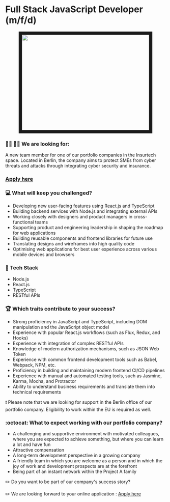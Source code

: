 # Full Stack JavaScript Developer (m/f/d)

<p align="center">
<img src="https://www.meme-arsenal.com/memes/4dc5c2c0a73fb9ec553c3f93703a02ad.jpg"
width="400" height="300" border="10"/>
</p>

### :woman_technologist: :man_technologist: We are looking for:

A new team member for one of our portfolio companies in the Insurtech space. Located in Berlin, the company aims to protect SMEs from cyber threats 
and attacks through integrating cyber security and insurance.  

### [Apply here](https://grnh.se/3c99065c2us)

### :computer: What will keep you challenged?

* Developing new user-facing features using React.js and TypeScript
* Building backend services with Node.js and integrating external APIs
* Working closely with designers and product managers in cross-functional teams
* Supporting product and engineering leadership in shaping the roadmap for web applications
* Building reusable components and frontend libraries for future use
* Translating designs and wireframes into high quality code
* Optimising web applications for best user experience across various mobile devices and browsers

### 🧰 Tech Stack
* Node.js
* React.js
* TypeScript
* RESTful APIs

### :trophy: Which traits contribute to your success?

* Strong proficiency in JavaScript and TypeScript, including DOM manipulation and the JavaScript object model
* Experience with popular React.js workflows (such as Flux, Redux, and Hooks)
* Experience with integration of complex RESTful APIs
* Knowledge of modern authorization mechanisms, such as JSON Web Token
* Experience with common frontend development tools such as Babel, Webpack, NPM, etc.
* Proficiency in building and maintaining modern frontend CI/CD pipelines
* Experience with manual and automated testing tools, such as Jasmine, Karma, Mocha, and Protractor
* Ability to understand business requirements and translate them into technical requirements



❗ Please note that we are looking for support in the Berlin office of our portfolio company. Eligibility to work within the EU is required as well.


### :octocat: What to expect working with our portfolio company?

* A challenging and supportive environment with motivated colleagues, where you are expected to achieve something, but where you can learn a lot and have fun
* Attractive compensation
* A long-term development perspective in a growing company
* A friendly team in which you are welcome as a person and in which the joy of work and development prospects are at the forefront
* Being part of an instant network within the Project A family


:pencil2: Do you want to be part of our company's success story?

:pencil2: We are looking forward to your online application : [Apply here](https://grnh.se/3c99065c2us)
